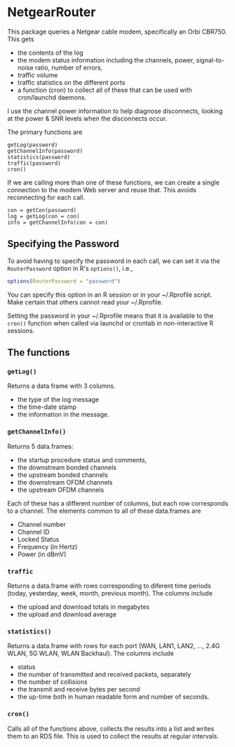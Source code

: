 # NetgearRouter

This package queries a Netgear cable modem, specifically an Orbi CBR750.
This gets 
+ the contents of the log 
+ the modem status information including the channels, power, signal-to-noise ratio, number of
errors,
+ traffic volume
+ traffic statistics on the different ports
+ a function (cron) to collect all of these that can be used with cron/launchd daemons.

I use the channel power information to help diagnose disconnects, looking at the power & SNR levels when the disconnects occur.

The primary functions are 
```
getLog(password)
getChannelInfo(password)
statistics(password)
traffic(password)
cron()
```

If we are calling more than one of these functions, we can
create a single connection to the modem Web server and reuse that.
This avoids reconnecting for each call.  
```
con = getCon(password)
log = getLog(con = con)
info = getChannelInfo(con = con)
```

## Specifying the Password

To avoid having to specify the password in each call,
we can set it via the `RouterPassword` option in R's `options()`, i.e.,
```r
options(RouterPassword = "password")
```

You can specify this option in an R session or in your ~/.Rprofile script.
Make certain that others cannot read your ~/.Rprofile.

Setting the password in your ~/.Rprofile means that it is available
to the `cron()` function when called via launchd or crontab in non-interactive R sessions.


## The functions

### `getLog()`
Returns a data frame with 3 columns.
+ the type of the log message
+ the time-date stamp
+ the information in the message.


### `getChannelInfo()` 
Returns 5 data.frames: 
+ the startup procedure status and comments, 
+ the downstream bonded channels
+ the upstream bonded channels
+ the downstream OFDM channels
+ the upstream OFDM channels

Each of these has a different number of columns,
but each row corresponds to a channel.
The elements common to all of these data.frames are
+ Channel number
+ Channel ID
+ Locked Status
+ Frequency (in Hertz)
+ Power (in dBmV)

### `traffic` 
Returns a data.frame
with rows corresponding to diferent time periods (today, yesterday, week, month, previous month).
The columns include
+ the upload and download totals in megabytes
+ the upload and download average 

### `statistics()` 
Returns a data.frame with rows for each 
port (WAN, LAN1, LAN2, ..., 2.4G WLAN, 5G WLAN, WLAN Backhaul).
The columns include
+ status
+ the number of transmitted and received packets, separately
+ the number of collisions
+ the transmit and receive bytes per second
+ the up-time both in human readable form and number of seconds.


### `cron()`
Calls all of the functions above, collects the results into a list
and writes them to an RDS file.
This is used to collect the results at regular intervals.
